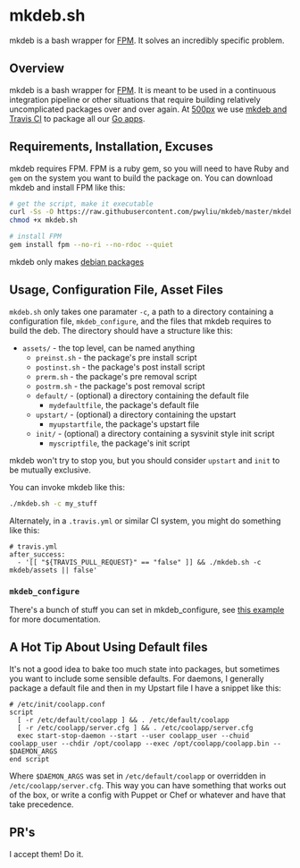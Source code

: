# mkdeb.sh
mkdeb is a bash wrapper for [FPM](https://github.com/jordansissel/fpm). It solves an incredibly specific problem.

## Overview
mkdeb is a bash wrapper for [FPM](https://github.com/jordansissel/fpm). It is meant to be used in a continuous integration pipeline or other situations that require building relatively uncomplicated packages over and over again. At [500px](https://500px.com) we use [mkdeb and Travis CI](asset_files/travis_versioning) to package all our [Go apps](http://stackshare.io/500px/how-500px-serves-up-over-500tb-of-high-res-photos).

## Requirements, Installation, Excuses
mkdeb requires FPM. FPM is a ruby gem, so you will need to have Ruby and `gem` on the system you want to build the package on. You can download mkdeb and install FPM like this:

```bash
# get the script, make it executable
curl -Ss -O https://raw.githubusercontent.com/pwyliu/mkdeb/master/mkdeb.sh
chmod +x mkdeb.sh

# install FPM
gem install fpm --no-ri --no-rdoc --quiet
```

mkdeb only makes [debian packages](https://www.debian.org/doc/debian-policy/ch-binary.html)

## Usage, Configuration File, Asset Files
`mkdeb.sh` only takes one paramater `-c`, a path to a directory containing a configuration file, `mkdeb_configure`, and the files that mkdeb requires to build the deb. The directory should have a structure like this:

* `assets/` - the top level, can be named anything
  * `preinst.sh` - the package's pre install script
  * `postinst.sh` - the package's post install script
  * `prerm.sh` - the package's pre removal script
  * `postrm.sh` - the package's post removal script
  * `default/` - (optional) a directory containing the default file
    * `mydefaultfile`, the package's default file
  * `upstart/` - (optional) a directory containing the upstart
    * `myupstartfile`, the package's upstart file
  * `init/` - (optional) a directory containing a sysvinit style init script
    * `myscriptfile`, the package's init script

mkdeb won't try to stop you, but you should consider `upstart` and `init` to be mutually exclusive.

You can invoke mkdeb like this:

```bash
./mkdeb.sh -c my_stuff
```

Alternately, in a `.travis.yml` or similar CI system, you might do something like this:

```
# travis.yml
after_success:
  - '[[ "${TRAVIS_PULL_REQUEST}" == "false" ]] && ./mkdeb.sh -c mkdeb/assets || false'
```

### `mkdeb_configure`
There's a bunch of stuff you can set in mkdeb_configure, see [this example](support/examples/mkdeb_configure.example) for more documentation.

## A Hot Tip About Using Default files
It's not a good idea to bake too much state into packages, but sometimes you want to include some sensible defaults. For daemons, I generally package a default file and then in my Upstart file I have a snippet like this:

```
# /etc/init/coolapp.conf
script
  [ -r /etc/default/coolapp ] && . /etc/default/coolapp
  [ -r /etc/coolapp/server.cfg ] && . /etc/coolapp/server.cfg
  exec start-stop-daemon --start --user coolapp_user --chuid coolapp_user --chdir /opt/coolapp --exec /opt/coolapp/coolapp.bin -- $DAEMON_ARGS
end script
```

Where `$DAEMON_ARGS` was set in `/etc/default/coolapp` or overridden in `/etc/coolapp/server.cfg`. This way you can have something that works out of the box, or write a config with Puppet or Chef or whatever and have that take precedence.

## PR's
I accept them! Do it.
